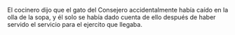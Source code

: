 El cocinero dijo que el gato del Consejero accidentalmente había caído en la olla de la sopa, y él solo se había
dado cuenta de ello después de haber servido el servicio para el ejercito que llegaba.
